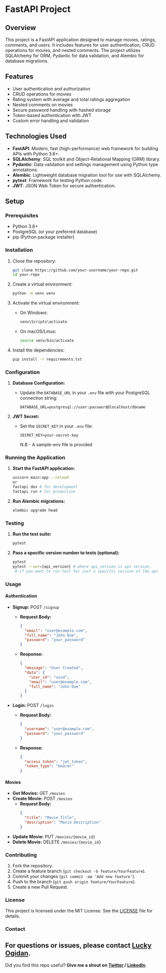 
# FastAPI Project

## Overview

This project is a FastAPI application designed to manage movies, ratings, comments, and users. It includes features for user authentication, CRUD operations for movies, and nested comments. The project utilizes SQLAlchemy for ORM, Pydantic for data validation, and Alembic for database migrations.

## Features

- User authentication and authorization
- CRUD operations for movies
- Rating system with average and total ratings aggregation
- Nested comments on movies
- Secure password handling with hashed storage
- Token-based authentication with JWT
- Custom error handling and validation

## Technologies Used

- **FastAPI**: Modern, fast (high-performance) web framework for building APIs with Python 3.6+.
- **SQLAlchemy**: SQL toolkit and Object-Relational Mapping (ORM) library.
- **Pydantic**: Data validation and settings management using Python type annotations.
- **Alembic**: Lightweight database migration tool for use with SQLAlchemy.
- **pytest**: Framework for testing Python code.
- **JWT**: JSON Web Token for secure authentication.

## Setup

### Prerequisites

- Python 3.8+
- PostgreSQL (or your preferred database)
- pip (Python package installer)

### Installation

1. Clone the repository:
    ```bash
    git clone https://github.com/your-username/your-repo.git
    cd your-repo
    ```

2. Create a virtual environment:
    ```bash
    python -m venv venv
    ```

3. Activate the virtual environment:
    - On Windows:
      ```bash
      venv\Scripts\activate
      ```
    - On macOS/Linux:
      ```bash
      source venv/bin/activate
      ```

4. Install the dependencies:
    ```bash
    pip install -r requirements.txt
    ```

### Configuration

1. **Database Configuration:**
   - Update the `DATABASE_URL` in your `.env` file with your PostgreSQL connection string:
     ```
     DATABASE_URL=postgresql://user:password@localhost/dbname
     ```

2. **JWT Secret:**
   - Set the `SECRET_KEY` in your `.env` file:
     ```
     SECRET_KEY=your-secret-key
     ```
     N.B - A sample-env file is provided

### Running the Application

1. **Start the FastAPI application:**
    ```bash
    uvicorn main:app --reload  
    or
    fastapi dev # for development
    fastapi run # for production
    ```

2. **Run Alembic migrations:**
    ```bash
    alembic upgrade head
    ```

### Testing

1. **Run the test suite:**
    ```bash
    pytest
    ```

2. **Pass a specific version number to tests (optional):**
    ```bash
    pytest 
    pytest --ver={api_version} # where api_version is api version, 
     # if you want to run test for just a specific version of the api
    ```

### Usage

#### Authentication

- **Signup:** POST `/signup`
  - **Request Body:**
    ```json
    {
      "email": "user@example.com",
      "full_name": "John Doe",
      "password": "your_password"
    }
    ```
  - **Response:**
    ```json
    {
      "message": "User Created",
      "data": {
        "user_id": "uuid",
        "email": "user@example.com",
        "full_name": "John Doe"
      }
    }
    ```

- **Login:** POST `/login`
  - **Request Body:**
    ```json
    {
      "username": "user@example.com",
      "password": "your_password"
    }
    ```
  - **Response:**
    ```json
    {
      "access_token": "jwt_token",
      "token_type": "bearer"
    }
    ```

#### Movies

- **Get Movies:** GET `/movies`
- **Create Movie:** POST `/movies`
  - **Request Body:**
    ```json
    {
      "title": "Movie Title",
      "description": "Movie Description"
    }
    ```
- **Update Movie:** PUT `/movies/{movie_id}`
- **Delete Movie:** DELETE `/movies/{movie_id}`

### Contributing

1. Fork the repository.
2. Create a feature branch (`git checkout -b feature/YourFeature`).
3. Commit your changes (`git commit -am 'Add new feature'`).
4. Push to the branch (`git push origin feature/YourFeature`).
5. Create a new Pull Request.

### License

This project is licensed under the MIT License. See the [LICENSE](LICENSE) file for details.

### Contact

For questions or issues, please contact [Lucky Ogidan](mailto:luckychenko@gmail.com).
---
Did you find this repo useful? **Give me a shout on [Twitter](https://twitter.com/shadychenko) / [LinkedIn](https://www.linkedin.com/in/lucky-ogidan-302395138)**.


